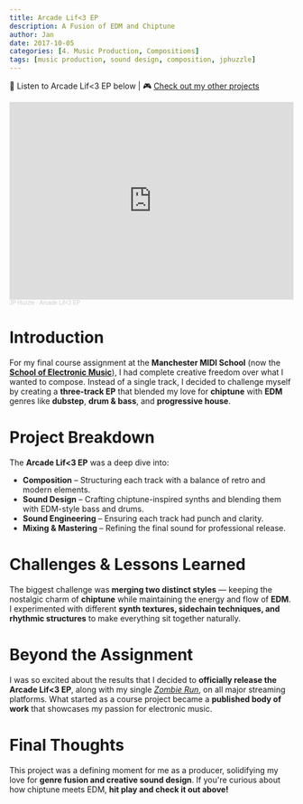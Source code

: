 ```yaml
---
title: Arcade Lif<3 EP
description: A Fusion of EDM and Chiptune
author: Jan
date: 2017-10-05
categories: [4. Music Production, Compositions]
tags: [music production, sound design, composition, jphuzzle]
---
```

🎵 Listen to Arcade Lif<3 EP below | 🎮 [Check out my other projects](https://janhuss.github.io/categories/)

<iframe width="100%" height="350" scrolling="no" frameborder="no" allow="autoplay" src="https://w.soundcloud.com/player/?url=https%3A//api.soundcloud.com/playlists/345516934&color=%23ff5500&auto_play=false&hide_related=false&show_comments=true&show_user=true&show_reposts=false&show_teaser=true"></iframe><div style="font-size: 10px; color: #cccccc;line-break: anywhere;word-break: normal;overflow: hidden;white-space: nowrap;text-overflow: ellipsis; font-family: Interstate,Lucida Grande,Lucida Sans Unicode,Lucida Sans,Garuda,Verdana,Tahoma,sans-serif;font-weight: 100;"><a href="https://soundcloud.com/jphuzzle-1" title="JP Huzzle" target="_blank" style="color: #cccccc; text-decoration: none;">JP Huzzle</a> · <a href="https://soundcloud.com/jphuzzle-1/sets/arcadelifeep" title="Arcade Lif&lt;3 EP" target="_blank" style="color: #cccccc; text-decoration: none;">Arcade Lif&lt;3 EP</a></div>

# Introduction

For my final course assignment at the **Manchester MIDI School** (now the **[School of Electronic Music](https://schoolofelectronicmusic.com/)**), I had complete creative freedom over what I wanted to compose. Instead of a single track, I decided to challenge myself by creating a **three-track EP** that blended my love for **chiptune** with **EDM** genres like **dubstep**, **drum & bass**, and **progressive house**.

# Project Breakdown

The **Arcade Lif<3 EP** was a deep dive into:

- **Composition** – Structuring each track with a balance of retro and modern elements.
- **Sound Design** – Crafting chiptune-inspired synths and blending them with EDM-style bass and drums.
- **Sound Engineering** – Ensuring each track had punch and clarity.
- **Mixing & Mastering** – Refining the final sound for professional release.

# Challenges & Lessons Learned

The biggest challenge was **merging two distinct styles** — keeping the nostalgic charm of **chiptune** while maintaining the energy and flow of **EDM**. I experimented with different **synth textures, sidechain techniques, and rhythmic structures** to make everything sit together naturally.

# Beyond the Assignment

I was so excited about the results that I decided to **officially release the Arcade Lif<3 EP**, along with my single *[Zombie Run](http://localhost:4000/posts/Zombie-Run/)*, on all major streaming platforms. What started as a course project became a **published body of work** that showcases my passion for electronic music.

# Final Thoughts

This project was a defining moment for me as a producer, solidifying my love for **genre fusion and creative sound design**. If you're curious about how chiptune meets EDM, **hit play and check it out above!**
